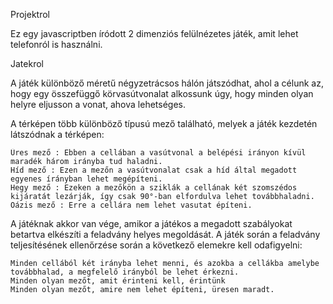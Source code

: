 Projektrol

Ez egy javascriptben íródott 2 dimenziós felülnézetes játék, amit lehet telefonról is használni.

Jatekrol

A játék különböző méretű négyzetrácsos hálón játszódhat, ahol a célunk az, hogy egy összefüggő körvasútvonalat alkossunk úgy, hogy minden olyan helyre eljusson a vonat, ahova lehetséges.

A térképen több különböző típusú mező található, melyek a játék kezdetén látszódnak a térképen:

    Üres mező : Ebben a cellában a vasútvonal a belépési irányon kívül maradék három irányba tud haladni.
    Híd mező : Ezen a mezőn a vasútvonalat csak a híd által megadott egyenes írányban lehet megépíteni.
    Hegy mező : Ezeken a mezőkön a sziklák a cellának két szomszédos kijáratát lezárják, így csak 90°-ban elfordulva lehet továbbhaladni.
    Oázis mező : Erre a cellára nem lehet vasutat építeni.

A játéknak akkor van vége, amikor a játékos a megadott szabályokat betartva elkészíti a feladvány helyes megoldását. A játék során a feladvány teljesítésének ellenőrzése során a következő elemekre kell odafigyelni:

    Minden cellából két irányba lehet menni, és azokba a cellákba amelybe továbbhalad, a megfelelő irányból be lehet érkezni.
    Minden olyan mezőt, amit érinteni kell, érintünk
    Minden olyan mezőt, amire nem lehet építeni, üresen maradt.
